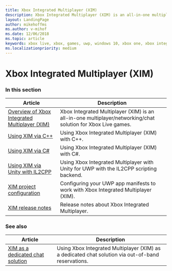 ```yaml
---
title: Xbox Integrated Multiplayer (XIM)
description: Xbox Integrated Multiplayer (XIM) is an all-in-one multiplayer/networking/chat solution for Xbox Live games.
layout: LandingPage
author: mikehoffms
ms.author: v-mihof
ms.date: 12/06/2018
ms.topic: article
keywords: xbox live, xbox, games, uwp, windows 10, xbox one, xbox integrated multiplayer
ms.localizationpriority: medium
---
```


# Xbox Integrated Multiplayer (XIM)


### In this section

| Article | Description |
|---------|-------------|
| [Overview of Xbox Integrated Multiplayer (XIM)](intro-to-xbox-integrated-multiplayer.md) | Xbox Integrated Multiplayer (XIM) is an all-in-one multiplayer/networking/chat solution for Xbox Live games. |
| [Using XIM via C++](using-xim.md) | Using Xbox Integrated Multiplayer (XIM) with C++. |
| [Using XIM via C#](using-xim-cs.md) | Using Xbox Integrated Multiplayer (XIM) with C#. |
| [Using XIM via Unity with IL2CPP](xim-unity-uwp-il2cpp.md) | Using Xbox Integrated Multiplayer with Unity for UWP with the IL2CPP scripting backend. |
| [XIM project configuration](xim-manifest.md) | Configuring your UWP app manifests to work with Xbox Integrated Multiplayer (XIM). |
| [XIM release notes](xim-release-notes.md) | Release notes about Xbox Integrated Multiplayer. |


### See also

| Article | Description |
|---------|-------------|
| [XIM as a dedicated chat solution](xim-reservations.md) | Using Xbox Integrated Multiplayer (XIM) as a dedicated chat solution via out-of-band reservations. |
